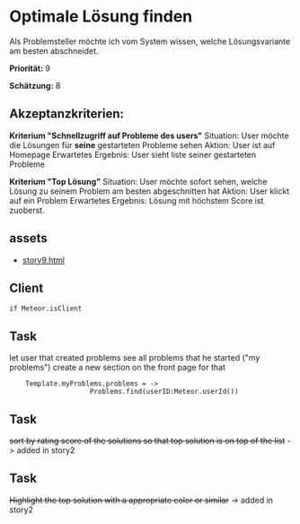 # Optimale Lösung finden

Als Problemsteller möchte ich vom System wissen, welche Lösungsvariante am besten abschneidet.

**Priorität:** 9

**Schätzung:** 8

## Akzeptanzkriterien:

**Kriterium "Schnellzugriff auf Probleme des users"**
Situation: User möchte die Lösungen für **seine** gestarteten Probleme sehen
Aktion: User ist auf Homepage
Erwartetes Ergebnis: User sieht liste seiner gestarteten Probleme


**Kriterium "Top Lösung"**
Situation: User möchte sofort sehen, welche Lösung zu seinem Problem am besten abgeschnitten hat
Aktion: User klickt auf ein Problem
Erwartetes Ergebnis: Lösung mit höchstem Score ist zuoberst.

## assets
- [story9.html](story9.html)

## Client

	if Meteor.isClient
	
## Task

let user that created problems see all problems that he started ("my problems")
create a new section on the front page for that

		Template.myProblems.problems = ->
                        Problems.find(userID:Meteor.userId())


## Task

~~sort by rating score of the solutions so that top solution is on top of the list~~
-> added in story2

## Task

~~Highlight the top solution with a appropriate color or similar~~
-> added in story2



